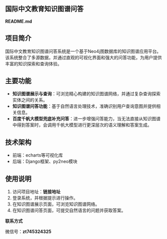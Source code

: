## 国际中文教育知识图谱问答

**README.md**

## 项目简介

国际中文教育知识图谱问答系统是一个基于Neo4j图数据库的知识图谱应用平台。该系统整合了多源数据，并通过直观的可视化界面和强大的问答功能，为用户提供丰富的知识探索和查询体验。

## 主要功能

- **知识图谱展示与查询**：可浏览精心构建的知识图谱网络，并通过复杂查询探索实体之间的关系。
- **知识图谱问答功能**：基于自然语言处理技术，准确识别用户查询意图并提供相关信息。
- **百度千帆大模型兜底补充问答**：进一步增强问答能力，当无法直接从知识图谱中得到答案时，会调用千帆大模型进行更深层次的语义理解和答案生成。

## 技术架构

- 前端：echarts等可视化库
- 后端：Django框架、py2neo模块

## 使用说明

1. 访问项目地址：**链接地址**
2. 登录系统，并根据提示进行操作。
3. 在知识图谱展示页面，可浏览知识图谱网络。
4. 在知识图谱问答页面，可提交自然语言的问题并获取答案。


**联系方式**

微信号：**zt745324325**